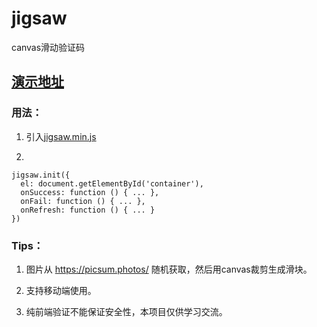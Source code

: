 # jigsaw
canvas滑动验证码

## [演示地址](https://yeild.github.io/jigsaw/demo.html)

### 用法：
1. 引入[jigsaw.min.js](https://raw.githubusercontent.com/yeild/jigsaw/master/dist/jigsaw.min.js)

2. 
```
jigsaw.init({
  el: document.getElementById('container'),
  onSuccess: function () { ... },
  onFail: function () { ... },
  onRefresh: function () { ... }
})
```

### Tips：

1. 图片从 https://picsum.photos/ 随机获取，然后用canvas裁剪生成滑块。

2. 支持移动端使用。

3. 纯前端验证不能保证安全性，本项目仅供学习交流。
